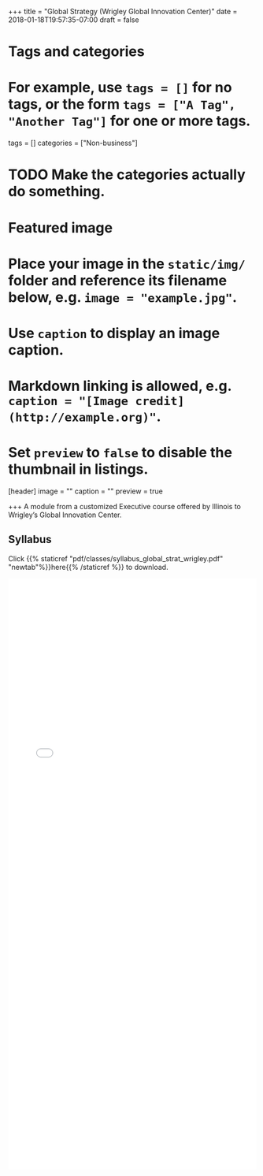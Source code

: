 +++
title = "Global Strategy (Wrigley Global Innovation Center)"
date = 2018-01-18T19:57:35-07:00
draft = false

# Tags and categories
# For example, use `tags = []` for no tags, or the form `tags = ["A Tag", "Another Tag"]` for one or more tags.
tags = []
categories = ["Non-business"]

# TODO Make the categories actually do something.

# Featured image
# Place your image in the `static/img/` folder and reference its filename below, e.g. `image = "example.jpg"`.
# Use `caption` to display an image caption.
#   Markdown linking is allowed, e.g. `caption = "[Image credit](http://example.org)"`.
# Set `preview` to `false` to disable the thumbnail in listings.
[header]
image = ""
caption = ""
preview = true

+++
A module from a customized Executive course offered by Illinois to Wrigley’s Global Innovation Center.

## Syllabus

Click {{% staticref "pdf/classes/syllabus_global_strat_wrigley.pdf" "newtab"%}}here{{% /staticref %}} to download.

<embed src="/pdf/classes/syllabus_global_strat_wrigley.pdf" type="application/pdf" width="100%" height="1200px">
